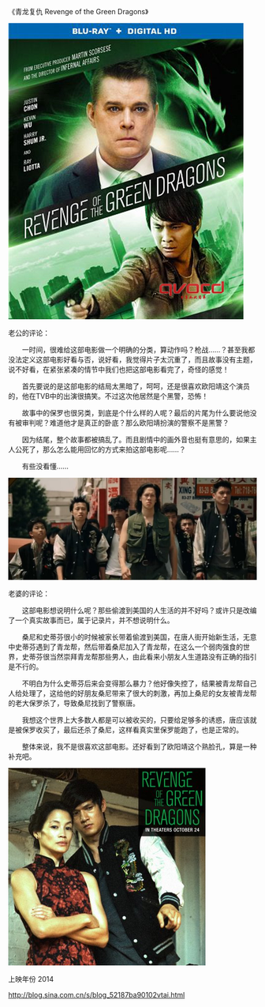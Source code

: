 《青龙复仇 Revenge of the Green Dragons》

			
![](./img/001vda4xzy6TeUdb8XG0c&690.jpg)


老公的评论：


　　一时间，很难给这部电影做一个明确的分类，算动作吗？枪战……？甚至我都没法定义这部电影好看与否，说好看，我觉得片子太沉重了，而且故事没有主题，说不好看，在紧张紧凑的情节中我们也把这部电影看完了，奇怪的感觉！


　　首先要说的是这部电影的结局太黑暗了，呵呵，还是很喜欢欧阳靖这个演员的，他在TVB中的出演很搞笑。不过这次他居然是个黑警，恐怖！


　　故事中的保罗也很另类，到底是个什么样的人呢？最后的片尾为什么要说他没有被审判呢？难道他才是真正的卧底？那么欧阳靖扮演的警察不是黑警？


　　因为结尾，整个故事都被搞乱了。而且剧情中的画外音也挺有意思的，如果主人公死了，那么怎么能用回忆的方式来拍这部电影呢……？

　　有些没看懂……

![](./img/001vda4xzy6TeUfdAvub8&690.jpg)


老婆的评论：


　　这部电影想说明什么呢？那些偷渡到美国的人生活的并不好吗？或许只是改编了一个真实故事而已，属于记录片，并不想说明什么。


　　桑尼和史蒂芬很小的时候被家长带着偷渡到美国，在唐人街开始新生活，无意中史蒂芬遇到了青龙帮，然后带着桑尼加入了青龙帮，在这么一个弱肉强食的世界，史蒂芬很当然崇拜青龙帮那些男人，由此看来小朋友人生道路没有正确的指引是不行的。


　　不明白为什么史蒂芬后来会变得那么暴力？他好像失控了，结果被青龙帮自己人给处理了，这给他的好朋友桑尼带来了很大的刺激，再加上桑尼的女友被青龙帮的老大保罗杀了，导致桑尼找到了警察唐。


　　我想这个世界上大多数人都是可以被收买的，只要给足够多的诱惑，唐应该就是被保罗收买了，最后还杀了桑尼，这样看真实里保罗能跑了，也是正常的。

　　整体来说，我不是很喜欢这部电影。还好看到了欧阳靖这个熟脸孔，算是一种补充吧。

![](./img/001vda4xzy6TeUh0FgTcb&690.jpg)


上映年份 2014							
		
http://blog.sina.com.cn/s/blog_52187ba90102vtai.html

